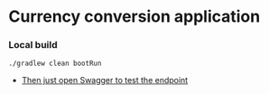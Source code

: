 # Currency conversion application

### Local build

`./gradlew clean bootRun`

* [Then just open Swagger to test the endpoint](http://localhost:8080/swagger-ui/#/currency-conversion-controller/validateAddressUsingPOST)
